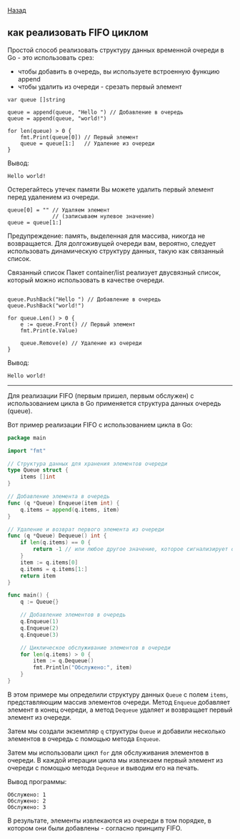 [Назад](/L1/L1_.md)

## как реализовать FIFO циклом

Простой способ реализовать структуру данных временной очереди в Go - это использовать срез:

- чтобы добавить в очередь, вы используете встроенную функцию append
- чтобы удалить из очереди - срезать первый элемент

```
var queue []string

queue = append(queue, "Hello ") // Добавление в очередь
queue = append(queue, "world!")

for len(queue) > 0 {
    fmt.Print(queue[0]) // Первый элемент
    queue = queue[1:]   // Удаление из очереди
}
```

Вывод:

```Hello world!```

Остерегайтесь утечек памяти
Вы можете удалить первый элемент перед удалением из очереди.

```// Удаление из очереди
queue[0] = "" // Удаляем элемент
              // (записываем нулевое значение)
queue = queue[1:]
```

Предупреждение: память, выделенная для массива, никогда не возвращается. Для долгоживущей очереди вам, вероятно, следует использовать динамическую структуру данных, такую как связанный список.

Связанный список
Пакет container/list реализует двусвязный список, который можно использовать в качестве очереди.

```queue := list.New()

queue.PushBack("Hello ") // Добавление в очередь
queue.PushBack("world!")

for queue.Len() > 0 {
    e := queue.Front() // Первый элемент
    fmt.Print(e.Value)

    queue.Remove(e) // Удаление из очереди
}
```

Вывод:

```Hello world!```

--------------------------------------------------------

Для реализации FIFO (первым пришел, первым обслужен) с использованием цикла в Go применяется структура данных очередь (queue).

Вот пример реализации FIFO с использованием цикла в Go:

```go
package main

import "fmt"

// Структура данных для хранения элементов очереди
type Queue struct {
    items []int
}

// Добавление элемента в очередь
func (q *Queue) Enqueue(item int) {
    q.items = append(q.items, item)
}

// Удаление и возврат первого элемента из очереди
func (q *Queue) Dequeue() int {
    if len(q.items) == 0 {
        return -1 // или любое другое значение, которое сигнализирует об ошибке или пустой очереди
    }
    item := q.items[0]
    q.items = q.items[1:]
    return item
}

func main() {
    q := Queue{}

    // Добавление элементов в очередь
    q.Enqueue(1)
    q.Enqueue(2)
    q.Enqueue(3)

    // Циклическое обслуживание элементов в очереди
    for len(q.items) > 0 {
        item := q.Dequeue()
        fmt.Println("Обслужено:", item)
    }
}
```

В этом примере мы определили структуру данных `Queue` с полем `items`, представляющим массив элементов очереди. Метод `Enqueue` добавляет элемент в конец очереди, а метод `Dequeue` удаляет и возвращает первый элемент из очереди.

Затем мы создали экземпляр `q` структуры `Queue` и добавили несколько элементов в очередь с помощью метода `Enqueue`.

Затем мы использовали цикл `for` для обслуживания элементов в очереди. В каждой итерации цикла мы извлекаем первый элемент из очереди с помощью метода `Dequeue` и выводим его на печать.

Вывод программы:

```
Обслужено: 1
Обслужено: 2
Обслужено: 3
```

В результате, элементы извлекаются из очереди в том порядке, в котором они были добавлены - согласно принципу FIFO.
